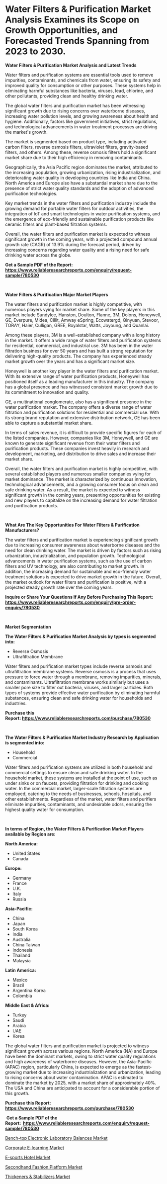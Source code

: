 <p><h1>Water Filters & Purification Market Analysis Examines its Scope on Growth Opportunities, and Forecasted Trends Spanning from 2023 to 2030.</h1></p><p><strong>Water Filters & Purification Market Analysis and Latest Trends</strong></p>
<p><p>Water filters and purification systems are essential tools used to remove impurities, contaminants, and chemicals from water, ensuring its safety and improved quality for consumption or other purposes. These systems help in eliminating harmful substances like bacteria, viruses, lead, chlorine, and other pollutants, providing clean and healthy drinking water.</p><p>The global water filters and purification market has been witnessing significant growth due to rising concerns over waterborne diseases, increasing water pollution levels, and growing awareness about health and hygiene. Additionally, factors like government initiatives, strict regulations, and technological advancements in water treatment processes are driving the market's growth.</p><p>The market is segmented based on product type, including activated carbon filters, reverse osmosis filters, ultraviolet filters, gravity-based filters, and others. Among these, reverse osmosis filters hold a significant market share due to their high efficiency in removing contaminants.</p><p>Geographically, the Asia Pacific region dominates the market, attributed to the increasing population, growing urbanization, rising industrialization, and deteriorating water quality in developing countries like India and China. North America and Europe also have a substantial market share due to the presence of strict water quality standards and the adoption of advanced purification technologies.</p><p>Key market trends in the water filters and purification industry include the growing demand for portable water filters for outdoor activities, the integration of IoT and smart technologies in water purification systems, and the emergence of eco-friendly and sustainable purification products like ceramic filters and plant-based filtration systems.</p><p>Overall, the water filters and purification market is expected to witness significant growth in the coming years, with a projected compound annual growth rate (CAGR) of 13.9% during the forecast period, driven by increasing concerns regarding water quality and a rising need for safe drinking water across the globe.</p></p>
<p><strong>Get a Sample PDF of the Report:&nbsp; <a href="https://www.reliableresearchreports.com/enquiry/request-sample/780530">https://www.reliableresearchreports.com/enquiry/request-sample/780530</a></strong></p>
<p>&nbsp;</p>
<p><strong>Water Filters & Purification Major Market Players</strong></p>
<p><p>The water filters and purification market is highly competitive, with numerous players vying for market share. Some of the key players in this market include Sundylee, Hanston, Doulton, Flanne, 3M, Dolons, Honeywell, GE, Everpure, Midea, Cillit, Amway eSpring, Ecowatergd, Qinyuan, Stevoor, TORAY, Haier, Culligan, GREE, Royalstar, Watts, Joyoung, and Quanlai.</p><p>Among these players, 3M is a well-established company with a long history in the market. It offers a wide range of water filters and purification systems for residential, commercial, and industrial use. 3M has been in the water filtration business for over 50 years and has built a strong reputation for delivering high-quality products. The company has experienced steady market growth over the years and has a significant market size.</p><p>Honeywell is another key player in the water filters and purification market. With its extensive range of water purification products, Honeywell has positioned itself as a leading manufacturer in this industry. The company has a global presence and has witnessed consistent market growth due to its commitment to innovation and quality.</p><p>GE, a multinational conglomerate, also has a significant presence in the water purification market. The company offers a diverse range of water filtration and purification solutions for residential and commercial use. With its strong brand reputation and extensive distribution network, GE has been able to capture a substantial market share.</p><p>In terms of sales revenue, it is difficult to provide specific figures for each of the listed companies. However, companies like 3M, Honeywell, and GE are known to generate significant revenue from their water filters and purification products. These companies invest heavily in research and development, marketing, and distribution to drive sales and increase their market share.</p><p>Overall, the water filters and purification market is highly competitive, with several established players and numerous smaller companies vying for market dominance. The market is characterized by continuous innovation, technological advancements, and a growing consumer focus on clean and safe drinking water. As a result, the market is expected to witness significant growth in the coming years, presenting opportunities for existing and new players to capitalize on the increasing demand for water filtration and purification products.</p></p>
<p>&nbsp;</p>
<p><strong>What Are The Key Opportunities For Water Filters & Purification Manufacturers?</strong></p>
<p><p>The water filters and purification market is experiencing significant growth due to increasing consumer awareness about waterborne diseases and the need for clean drinking water. The market is driven by factors such as rising urbanization, industrialization, and population growth. Technological advancements in water purification systems, such as the use of carbon filters and UV technology, are also contributing to market growth. In addition, the increasing demand for sustainable and eco-friendly water treatment solutions is expected to drive market growth in the future. Overall, the market outlook for water filters and purification is positive, with a projected steady growth rate over the coming years.</p></p>
<p><strong>Inquire or Share Your Questions If Any Before Purchasing This Report: <a href="https://www.reliableresearchreports.com/enquiry/pre-order-enquiry/780530">https://www.reliableresearchreports.com/enquiry/pre-order-enquiry/780530</a></strong></p>
<p>&nbsp;</p>
<p><strong>Market Segmentation</strong></p>
<p><strong>The Water Filters & Purification Market Analysis by types is segmented into:</strong></p>
<p><ul><li>Reverse Osmosis</li><li>Ultrafiltration Membrane</li></ul></p>
<p><p>Water filters and purification market types include reverse osmosis and ultrafiltration membrane systems. Reverse osmosis is a process that uses pressure to force water through a membrane, removing impurities, minerals, and contaminants. Ultrafiltration membrane works similarly but uses a smaller pore size to filter out bacteria, viruses, and larger particles. Both types of systems provide effective water purification by eliminating harmful substances, ensuring clean and safe drinking water for households and industries.</p></p>
<p><strong>Purchase this Report:&nbsp;<a href="https://www.reliableresearchreports.com/purchase/780530">https://www.reliableresearchreports.com/purchase/780530</a></strong></p>
<p>&nbsp;</p>
<p><strong>The Water Filters & Purification Market Industry Research by Application is segmented into:</strong></p>
<p><ul><li>Household</li><li>Commercial</li></ul></p>
<p><p>Water filters and purification systems are utilized in both household and commercial settings to ensure clean and safe drinking water. In the household market, these systems are installed at the point of use, such as under sinks or on faucets, providing filtration for drinking and cooking water. In the commercial market, larger-scale filtration systems are employed, catering to the needs of businesses, schools, hospitals, and other establishments. Regardless of the market, water filters and purifiers eliminate impurities, contaminants, and undesirable odors, ensuring the highest quality water for consumption.</p></p>
<p>&nbsp;</p>
<p><strong>In terms of Region, the Water Filters & Purification Market Players available by Region are:</strong></p>
<p>
    <p> <strong> North America: </strong>
        <ul>
            <li>United States</li>
            <li>Canada</li>
        </ul>
        </p> 
    <p> <strong> Europe: </strong>
        <ul>
            <li>Germany</li>
            <li>France</li>
            <li>U.K.</li>
            <li>Italy</li>
            <li>Russia</li>
        </ul>
        </p> 
    <p> <strong> Asia-Pacific: </strong>
        <ul>
            <li>China</li>
            <li>Japan</li>
            <li>South Korea</li>
            <li>India</li>
            <li>Australia</li>
            <li>China Taiwan</li>
            <li>Indonesia</li>
            <li>Thailand</li>
            <li>Malaysia</li>
        </ul>
        </p> 
    <p> <strong> Latin America: </strong>
        <ul>
            <li>Mexico</li>
            <li>Brazil</li>
            <li>Argentina Korea</li>
            <li>Colombia</li>
        </ul>
        </p> 
    <p> <strong> Middle East & Africa: </strong>
        <ul>
            <li>Turkey</li>
            <li>Saudi</li>
            <li>Arabia</li>
            <li>UAE</li>
            <li>Korea</li>
        </ul>
    </p>
    </p>
<p><p>The global water filters and purification market is projected to witness significant growth across various regions. North America (NA) and Europe have been the dominant markets, owing to strict water quality regulations and high awareness of waterborne diseases. However, the Asia-Pacific (APAC) region, particularly China, is expected to emerge as the fastest-growing market due to increasing industrialization and urbanization, leading to rising concerns about water contamination. APAC is estimated to dominate the market by 2025, with a market share of approximately 40%. The USA and China are anticipated to account for a considerable portion of this growth.</p></p>
<p><strong>Purchase this Report: <a href="https://www.reliableresearchreports.com/purchase/780530">https://www.reliableresearchreports.com/purchase/780530</a></strong></p>
<p>&nbsp;<strong>Get a Sample PDF of the Report:&nbsp;&nbsp;<a href="https://www.reliableresearchreports.com/enquiry/request-sample/780530">https://www.reliableresearchreports.com/enquiry/request-sample/780530</a></strong></p>
<p><strong></strong></p>
<p><p><a href="https://github.com/Paul14Anderson63/Market-Research-Report-List-1/blob/main/bench-top-electronic-laboratory-balances-market.md">Bench-top Electronic Laboratory Balances Market</a></p><p><a href="https://medium.com/@jaydonhyatt2023/corporate-e-learning-market-share-evolution-and-market-growth-trends-2023-2030-85b8f96ed97c">Corporate E-learning Market</a></p><p><a href="https://www.linkedin.com/pulse/decoding-e-sports-hotel-market-deep-dive-latest-trends-segmentation/">E-sports Hotel Market</a></p><p><a href="https://www.linkedin.com/pulse/secondhand-fashion-platform-market-size-share-global-analysis/">Secondhand Fashion Platform Market</a></p><p><a href="https://medium.com/@juananienow/thickeners-amp-stabilizers-market-comprehensive-assessment-by-type-application-and-geography-f55914d255b6">Thickeners & Stabilizers Market</a></p></p>